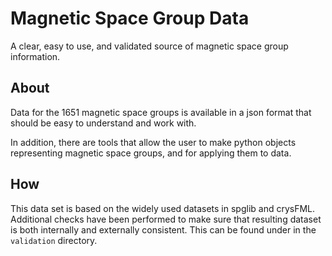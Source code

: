 Magnetic Space Group Data
=========================

A clear, easy to use, and validated source of magnetic space group information.

About
-----

Data for the 1651 magnetic space groups is available in a json format that should be
easy to understand and work with.

In addition, there are tools that allow the user to make python objects representing 
magnetic space groups, and for applying them to data.

How
---

This data set is based on the widely used datasets in spglib and crysFML. 
Additional checks have been performed to make sure that resulting dataset is
both internally and externally consistent. 
This can be found under in the `validation` directory.